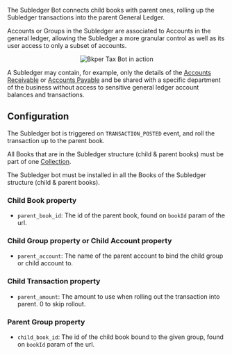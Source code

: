 
The Subledger Bot connects child books with parent ones, rolling up the Subledger transactions into the parent General Ledger.

Accounts or Groups in the Subledger are associated to Accounts in the general ledger, allowing the Subledger a more granular control as well as its user access to only a subset of accounts.

<p align="center">
  <img src='https://docs.google.com/drawings/d/e/2PACX-1vTWp1BE5LOoDhu93XiUGg4pverXcHMVQXHyBrd9Q2scAtxixwnlXDI1dioPCswV9VGZW_5gRMPnq1K3/pub?w=3084&h=2676' alt='Bkper Tax Bot in action'/>
</p>

A Subledger may contain, for example, only the details of the [Accounts Receivable](https://help.bkper.com/en/articles/2569170-accounts-receivable) or [Accounts Payable](https://help.bkper.com/en/articles/2569171-accounts-payable) and be shared with a specific department of the business without access to sensitive general ledger account balances and transactions.



## Configuration

The Subledger bot is triggered on ```TRANSACTION_POSTED``` event, and roll the transaction up to the parent book.   

All Books that are in the Subledger structure (child & parent books) must be part of one [Collection](https://help.bkper.com/en/articles/4208937-collections).

The Subledger bot must be installed in all the Books of the Subledger structure (child & parent books).

### Child Book property

- ```parent_book_id```: The id of the parent book, found on ```bookId``` param of the url.

### Child Group property or Child Account property

- ```parent_account```: The name of the parent account to bind the child group or child account to.

### Child Transaction property

- ```parent_amount```: The amount to use when rolling out the transaction into parent. 0 to skip rollout.

### Parent Group property

- ```child_book_id```: The id of the child book bound to the given group, found on ```bookId``` param of the url.



